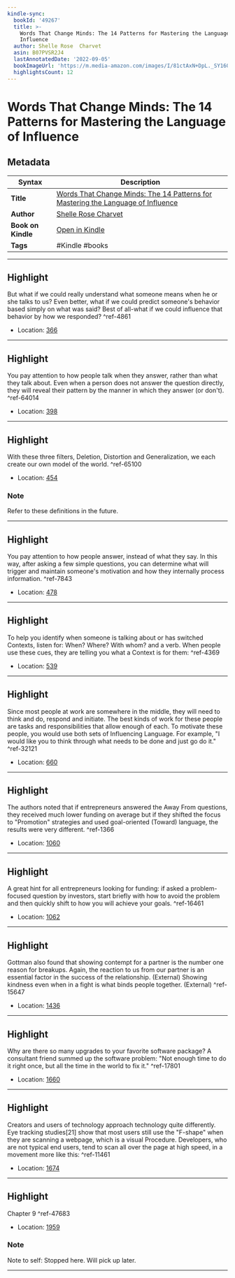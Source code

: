 ```yaml
---
kindle-sync:
  bookId: '49267'
  title: >-
    Words That Change Minds: The 14 Patterns for Mastering the Language of
    Influence
  author: Shelle Rose  Charvet
  asin: B07PVSR2J4
  lastAnnotatedDate: '2022-09-05'
  bookImageUrl: 'https://m.media-amazon.com/images/I/81ctAxN+DpL._SY160.jpg'
  highlightsCount: 12
---
```

# Words That Change Minds: The 14 Patterns for Mastering the Language of Influence

## Metadata

| Syntax | Description |
| ---------- | ---------- |
| **Title** | [Words That Change Minds: The 14 Patterns for Mastering the Language of Influence](https://www.amazon.com/dp/B07PVSR2J4) |
| **Author** | [Shelle Rose  Charvet](https://www.amazon.com/Shelle-Rose-Charvet/e/B004MOBH4I/ref=dp_byline_cont_ebooks_1) |
| **Book on Kindle** | <a href="kindle://book?action=open&asin=B07PVSR2J4" target="_blank">Open in Kindle</a> |
| **Tags** | #Kindle #books |

---

## Highlight

But what if we could really understand what someone means when he or she talks to us? Even better, what if we could predict someone's behavior based simply on what was said? Best of all-what if we could influence that behavior by how we responded? ^ref-4861
- Location: [366](kindle://book?action=open&asin=B07PVSR2J4&location=366)

---
## Highlight

You pay attention to how people talk when they answer, rather than what they talk about. Even when a person does not answer the question directly, they will reveal their pattern by the manner in which they answer (or don't). ^ref-64014
- Location: [398](kindle://book?action=open&asin=B07PVSR2J4&location=398)

---
## Highlight

With these three filters, Deletion, Distortion and Generalization, we each create our own model of the world. ^ref-65100
- Location: [454](kindle://book?action=open&asin=B07PVSR2J4&location=454)

### Note
Refer to these definitions in the future.

---
## Highlight

You pay attention to how people answer, instead of what they say. In this way, after asking a few simple questions, you can determine what will trigger and maintain someone's motivation and how they internally process information. ^ref-7843
- Location: [478](kindle://book?action=open&asin=B07PVSR2J4&location=478)

---
## Highlight

To help you identify when someone is talking about or has switched Contexts, listen for: When? Where? With whom? and a verb. When people use these cues, they are telling you what a Context is for them: ^ref-4369
- Location: [539](kindle://book?action=open&asin=B07PVSR2J4&location=539)

---
## Highlight

Since most people at work are somewhere in the middle, they will need to think and do, respond and initiate. The best kinds of work for these people are tasks and responsibilities that allow enough of each. To motivate these people, you would use both sets of Influencing Language. For example, "I would like you to think through what needs to be done and just go do it." ^ref-32121
- Location: [660](kindle://book?action=open&asin=B07PVSR2J4&location=660)

---
## Highlight

The authors noted that if entrepreneurs answered the Away From questions, they received much lower funding on average but if they shifted the focus to "Promotion" strategies and used goal-oriented (Toward) language, the results were very different. ^ref-1366
- Location: [1060](kindle://book?action=open&asin=B07PVSR2J4&location=1060)

---
## Highlight

A great hint for all entrepreneurs looking for funding: if asked a problem-focused question by investors, start briefly with how to avoid the problem and then quickly shift to how you will achieve your goals. ^ref-16461
- Location: [1062](kindle://book?action=open&asin=B07PVSR2J4&location=1062)

---
## Highlight

Gottman also found that showing contempt for a partner is the number one reason for breakups. Again, the reaction to us from our partner is an essential factor in the success of the relationship. (External) Showing kindness even when in a fight is what binds people together. (External) ^ref-15647
- Location: [1436](kindle://book?action=open&asin=B07PVSR2J4&location=1436)

---
## Highlight

Why are there so many upgrades to your favorite software package? A consultant friend summed up the software problem: "Not enough time to do it right once, but all the time in the world to fix it." ^ref-17801
- Location: [1660](kindle://book?action=open&asin=B07PVSR2J4&location=1660)

---
## Highlight

Creators and users of technology approach technology quite differently. Eye tracking studies[21] show that most users still use the "F-shape" when they are scanning a webpage, which is a visual Procedure. Developers, who are not typical end users, tend to scan all over the page at high speed, in a movement more like this: ^ref-11461
- Location: [1674](kindle://book?action=open&asin=B07PVSR2J4&location=1674)

---
## Highlight

Chapter 9 ^ref-47683
- Location: [1959](kindle://book?action=open&asin=B07PVSR2J4&location=1959)

### Note
Note to self: Stopped here. Will pick up later.

---
